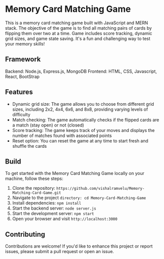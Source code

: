 # Memory Card Matching Game

This is a memory card matching game built with JavaScript and MERN stack. The objective of the game is to find all matching pairs of cards by flipping them over two at a time. Game includes score tracking, dynamic grid sizes, and game state saving. It's a fun and challenging way to test your memory skills!

## Framework
Backend: Node.js, Express.js, MongoDB
Frontend: HTML, CSS, Javascript, React, BootStrap

## Features
- Dynamic grid size: The game allows you to choose from different grid sizes, including 2x2, 4x4, 6x6, and 8x8, providing varying levels of difficulty
- Match checking: The game automatically checks if the flipped cards are a match (stay open) or not (closed)
- Score tracking: The game keeps track of your moves and displays the number of matches found with associated points 
- Reset option: You can reset the game at any time to start fresh and shuffle the cards

## Build
To get started with the Memory Card Matching Game locally on your machine, follow these steps:

1. Clone the repository: `https://github.com/vishalramvelu/Memory-Matching-Card-Game.git`
2. Navigate to the project `directory: cd Memory-Card-Matching-Game`
3. Install dependencies: `npm install`
4. Start the backend server: `node server.js`
5. Start the development server: `npm start`
6. Open your browser and visit `http://localhost:3000`

## Contributing
Contributions are welcome! If you'd like to enhance this project or report issues, please submit a pull request or open an issue.
